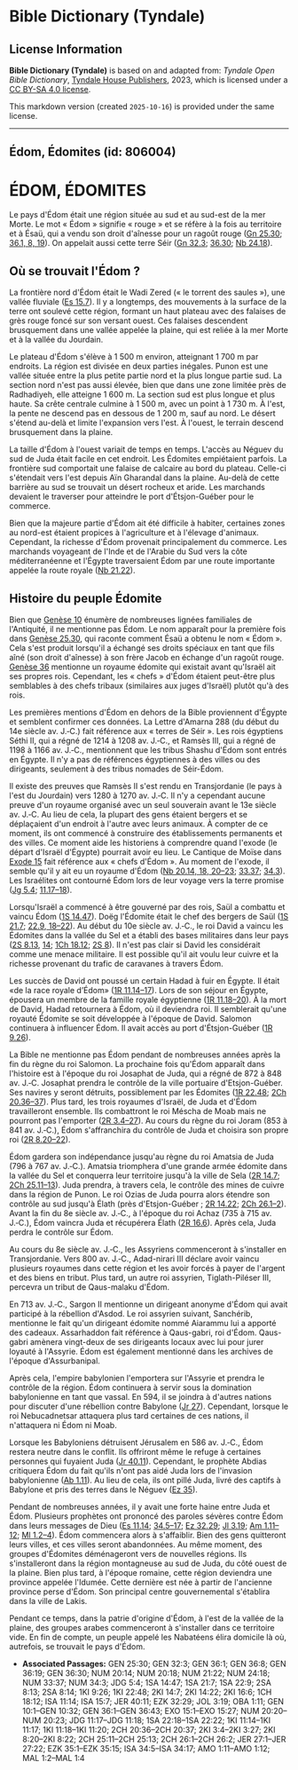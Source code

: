 # Bible Dictionary (Tyndale)

## License Information

**Bible Dictionary (Tyndale)** is based on and adapted from: _Tyndale Open Bible Dictionary_, [Tyndale House Publishers](https://tyndaleopenresources.com/), 2023, which is licensed under a [CC BY-SA 4.0 license](https://creativecommons.org/licenses/by-sa/4.0/legalcode.en).

This markdown version (created `2025-10-16`) is provided under the same license.



--------------------------------

## Édom, Édomites (id: 806004)

ÉDOM, ÉDOMITES
==============

Le pays d'Édom était une région située au sud et au sud\-est de la mer Morte. Le mot « Édom » signifie « rouge » et se réfère à la fois au territoire et à Ésaü, qui a vendu son droit d'aînesse pour un ragoût rouge ([Gn 25\.30](https://ref.ly/Gen25:30); [36\.1, 8, 19](https://ref.ly/Gen36:1,Gen36:8,Gen36:19)). On appelait aussi cette terre Séir ([Gn 32\.3](https://ref.ly/Gen32:3); [36\.30](https://ref.ly/Gen36:30); [Nb 24\.18](https://ref.ly/Num24:18)).

Où se trouvait l'Édom ?
-----------------------

La frontière nord d'Édom était le Wadi Zered (« le torrent des saules »), une vallée fluviale ([Es 15\.7](https://ref.ly/Isa15:7)). Il y a longtemps, des mouvements à la surface de la terre ont soulevé cette région, formant un haut plateau avec des falaises de grès rouge foncé sur son versant ouest. Ces falaises descendent brusquement dans une vallée appelée la plaine, qui est reliée à la mer Morte et à la vallée du Jourdain.

Le plateau d'Édom s'élève à 1 500 m environ, atteignant 1 700 m par endroits. La région est divisée en deux parties inégales. Punon est une vallée située entre la plus petite partie nord et la plus longue partie sud. La section nord n'est pas aussi élevée, bien que dans une zone limitée près de Radhadiyeh, elle atteigne 1 600 m. La section sud est plus longue et plus haute. Sa crête centrale culmine à 1 500 m, avec un point à 1 730 m. À l'est, la pente ne descend pas en dessous de 1 200 m, sauf au nord. Le désert s'étend au\-delà et limite l'expansion vers l'est. À l'ouest, le terrain descend brusquement dans la plaine.

La taille d'Édom à l'ouest variait de temps en temps. L'accès au Néguev du sud de Juda était facile en cet endroit. Les Édomites empiétaient parfois. La frontière sud comportait une falaise de calcaire au bord du plateau. Celle\-ci s'étendait vers l'est depuis Aïn Gharandal dans la plaine. Au\-delà de cette barrière au sud se trouvait un désert rocheux et aride. Les marchands devaient le traverser pour atteindre le port d'Étsjon\-Guéber pour le commerce.

Bien que la majeure partie d'Édom ait été difficile à habiter, certaines zones au nord\-est étaient propices à l'agriculture et à l'élevage d'animaux. Cependant, la richesse d'Édom provenait principalement du commerce. Les marchands voyageant de l'Inde et de l'Arabie du Sud vers la côte méditerranéenne et l'Égypte traversaient Édom par une route importante appelée la route royale ([Nb 21\.22](https://ref.ly/Num21:22)).

Histoire du peuple Édomite
--------------------------

Bien que [Genèse 10](https://ref.ly/Gen10:1-Gen10:32) énumère de nombreuses lignées familiales de l'Antiquité, il ne mentionne pas Édom. Le nom apparaît pour la première fois dans [Genèse 25\.30](https://ref.ly/Gen25:30), qui raconte comment Ésaü a obtenu le nom « Édom ». Cela s'est produit lorsqu'il a échangé ses droits spéciaux en tant que fils aîné (son droit d'aînesse) à son frère Jacob en échange d'un ragoût rouge. [Genèse 36](https://ref.ly/Gen36:1-Gen36:43) mentionne un royaume édomite qui existait avant qu'Israël ait ses propres rois. Cependant, les « chefs » d'Édom étaient peut\-être plus semblables à des chefs tribaux (similaires aux juges d'Israël) plutôt qu'à des rois.

Les premières mentions d'Édom en dehors de la Bible proviennent d'Égypte et semblent confirmer ces données. La Lettre d'Amarna 288 (du début du 14e siècle av. J.‑C.) fait référence aux « terres de Séir ». Les rois égyptiens Séthi II, qui a régné de 1214 à 1208 av. J.‑C., et Ramsès III, qui a régné de 1198 à 1166 av. J.‑C., mentionnent que les tribus Shashu d'Édom sont entrés en Égypte. Il n'y a pas de références égyptiennes à des villes ou des dirigeants, seulement à des tribus nomades de Séir\-Édom.

Il existe des preuves que Ramsès II s'est rendu en Transjordanie (le pays à l'est du Jourdain) vers 1280 à 1270 av. J.‑C. Il n'y a cependant aucune preuve d'un royaume organisé avec un seul souverain avant le 13e siècle av. J.‑C. Au lieu de cela, la plupart des gens étaient bergers et se déplaçaient d'un endroit à l'autre avec leurs animaux. À compter de ce moment, ils ont commencé à construire des établissements permanents et des villes. Ce moment aide les historiens à comprendre quand l'exode (le départ d'Israël d'Égypte) pourrait avoir eu lieu. Le Cantique de Moïse dans [Exode 15](https://ref.ly/Exod15:1-Exod15:27) fait référence aux « chefs d'Édom ». Au moment de l'exode, il semble qu'il y ait eu un royaume d'Édom ([Nb 20\.14, 18, 20–23](https://ref.ly/Num20:14,Num20:18,Num20:20-Num20:23); [33\.37](https://ref.ly/Num33:37); [34\.3](https://ref.ly/Num34:3)). Les Israélites ont contourné Édom lors de leur voyage vers la terre promise ([Jg 5\.4](https://ref.ly/Judg5:4); [11\.17–18](https://ref.ly/Judg11:17-Judg11:18)).

Lorsqu'Israël a commencé à être gouverné par des rois, Saül a combattu et vaincu Édom ([1S 14\.47](https://ref.ly/1Sam14:47)). Doëg l'Édomite était le chef des bergers de Saül ([1S 21\.7](https://ref.ly/1Sam21:7); [22\.9, 18–22](https://ref.ly/1Sam22:9,1Sam22:18-1Sam22:22)). Au début du 10e siècle av. J.‑C., le roi David a vaincu les Édomites dans la vallée du Sel et a établi des bases militaires dans leur pays ([2S 8\.13](https://ref.ly/2Sam8:13), [14](https://ref.ly/2Sam8:14); [1Ch 18\.12](https://ref.ly/1Chr18:12); [2S 8](https://ref.ly/2Sam8:14)). Il n'est pas clair si David les considérait comme une menace militaire. Il est possible qu'il ait voulu leur cuivre et la richesse provenant du trafic de caravanes à travers Édom.

Les succès de David ont poussé un certain Hadad à fuir en Égypte. Il était «de la race royale d’Édom» ([1R 11\.14–17](https://ref.ly/1Kgs11:14-1Kgs11:17)). Lors de son séjour en Égypte, épousera un membre de la famille royale égyptienne ([1R 11\.18–20](https://ref.ly/1Kgs11:18-1Kgs11:20)). À la mort de David, Hadad retournera à Édom, où il deviendra roi. Il semblerait qu'une royauté Édomite se soit développée à l'époque de David. Salomon continuera à influencer Édom. Il avait accès au port d'Étsjon\-Guéber ([1R 9\.26](https://ref.ly/1Kgs9:26)).

La Bible ne mentionne pas Édom pendant de nombreuses années après la fin du règne du roi Salomon. La prochaine fois qu'Édom apparaît dans l'histoire est à l'époque du roi Josaphat de Juda, qui a régné de 872 à 848 av. J.‑C. Josaphat prendra le contrôle de la ville portuaire d'Etsjon\-Guéber. Ses navires y seront détruits, possiblement par les Édomites ([1R 22\.48](https://ref.ly/1Kgs22:48); [2Ch 20\.36–37](https://ref.ly/2Chr20:36-2Chr20:37)). Plus tard, les trois royaumes d'Israël, de Juda et d'Édom travailleront ensemble. Ils combattront le roi Méscha de Moab mais ne pourront pas l'emporter ([2R 3\.4–27](https://ref.ly/2Kgs3:4-2Kgs3:27)). Au cours du règne du roi Joram (853 à 841 av. J.‑C.), Édom s'affranchira du contrôle de Juda et choisira son propre roi ([2R 8\.20–22](https://ref.ly/2Kgs8:20-2Kgs8:22)).

Édom gardera son indépendance jusqu'au règne du roi Amatsia de Juda (796 à 767 av. J.‑C.). Amatsia triomphera d'une grande armée édomite dans la vallée du Sel et conquerra leur territoire jusqu'à la ville de Sela ([2R 14\.7](https://ref.ly/2Kgs14:7); [2Ch 25\.11–13](https://ref.ly/2Chr25:11-2Chr25:13)). Juda prendra, à travers cela, le contrôle des mines de cuivre dans la région de Punon. Le roi Ozias de Juda pourra alors étendre son contrôle au sud jusqu'à Élath (près d'Etsjon\-Guéber ; [2R 14\.22](https://ref.ly/2Kgs14:22); [2Ch 26\.1–2](https://ref.ly/2Chr26:1-2Chr26:2)). Avant la fin du 8e siècle av. J.‑C., à l'époque du roi Achaz (735 à 715 av. J.‑C.), Édom vaincra Juda et récupérera Élath ([2R 16\.6](https://ref.ly/2Kgs16:6)). Après cela, Juda perdra le contrôle sur Édom.

Au cours du 8e siècle av. J.‑C., les Assyriens commenceront à s'installer en Transjordanie. Vers 800 av. J.‑C., Adad\-nirari III déclare avoir vaincu plusieurs royaumes dans cette région et les avoir forcés à payer de l'argent et des biens en tribut. Plus tard, un autre roi assyrien, Tiglath\-Piléser III, percevra un tribut de Qaus\-malaku d'Édom.

En 713 av. J.‑C., Sargon II mentionne un dirigeant anonyme d'Édom qui avait participé à la rébellion d'Asdod. Le roi assyrien suivant, Sanchérib, mentionne le fait qu'un dirigeant édomite nommé Aiarammu lui a apporté des cadeaux. Assarhaddon fait référence à Qaus\-gabri, roi d'Édom. Qaus\-gabri amènera vingt\-deux de ses dirigeants locaux avec lui pour jurer loyauté à l'Assyrie. Édom est également mentionné dans les archives de l'époque d'Assurbanipal.

Après cela, l'empire babylonien l'emportera sur l'Assyrie et prendra le contrôle de la région. Édom continuera à servir sous la domination babylonienne en tant que vassal. En 594, il se joindra à d'autres nations pour discuter d'une rébellion contre Babylone ([Jr 27](https://ref.ly/Jer27:1-Jer27:22)). Cependant, lorsque le roi Nebucadnetsar attaquera plus tard certaines de ces nations, il n'attaquera ni Édom ni Moab.

Lorsque les Babyloniens détruisent Jérusalem en 586 av. J.‑C., Édom restera neutre dans le conflit. Ils offriront même le refuge à certaines personnes qui fuyaient Juda ([Jr 40\.11](https://ref.ly/Jer40:11)). Cependant, le prophète Abdias critiquera Édom du fait qu'ils n'ont pas aidé Juda lors de l'invasion babylonienne ([Ab 1\.11](https://ref.ly/Obad1:11)). Au lieu de cela, ils ont pillé Juda, livré des captifs à Babylone et pris des terres dans le Néguev ([Ez 35](https://ref.ly/Ezek35:1-Ezek35:15)).

Pendant de nombreuses années, il y avait une forte haine entre Juda et Édom. Plusieurs prophètes ont prononcé des paroles sévères contre Édom dans leurs messages de Dieu ([Es 11\.14](https://ref.ly/Isa11:14); [34\.5–17](https://ref.ly/Isa34:5-Isa34:17); [Ez 32\.29](https://ref.ly/Ezek32:29); [Jl 3\.19](https://ref.ly/Joel3:19); [Am 1\.11–12](https://ref.ly/Amos1:11-Amos1:12); [Ml 1\.2–4](https://ref.ly/Mal1:2-Mal1:4)). Édom commencera alors à s'affaiblir. Bien des gens quitteront leurs villes, et ces villes seront abandonnées. Au même moment, des groupes d'Édomites déménageront vers de nouvelles régions. Ils s'installeront dans la région montagneuse au sud de Juda, du côté ouest de la plaine. Bien plus tard, à l'époque romaine, cette région deviendra une province appelée l'Idumée. Cette dernière est née à partir de l'ancienne province perse d'Édom. Son principal centre gouvernemental s'établira dans la ville de Lakis.

Pendant ce temps, dans la patrie d'origine d'Édom, à l'est de la vallée de la plaine, des groupes arabes commenceront à s'installer dans ce territoire vide. En fin de compte, un peuple appelé les Nabatéens élira domicile là où, autrefois, se trouvait le pays d'Édom.

* **Associated Passages:** GEN 25:30; GEN 32:3; GEN 36:1; GEN 36:8; GEN 36:19; GEN 36:30; NUM 20:14; NUM 20:18; NUM 21:22; NUM 24:18; NUM 33:37; NUM 34:3; JDG 5:4; 1SA 14:47; 1SA 21:7; 1SA 22:9; 2SA 8:13; 2SA 8:14; 1KI 9:26; 1KI 22:48; 2KI 14:7; 2KI 14:22; 2KI 16:6; 1CH 18:12; ISA 11:14; ISA 15:7; JER 40:11; EZK 32:29; JOL 3:19; OBA 1:11; GEN 10:1–GEN 10:32; GEN 36:1–GEN 36:43; EXO 15:1–EXO 15:27; NUM 20:20–NUM 20:23; JDG 11:17–JDG 11:18; 1SA 22:18–1SA 22:22; 1KI 11:14–1KI 11:17; 1KI 11:18–1KI 11:20; 2CH 20:36–2CH 20:37; 2KI 3:4–2KI 3:27; 2KI 8:20–2KI 8:22; 2CH 25:11–2CH 25:13; 2CH 26:1–2CH 26:2; JER 27:1–JER 27:22; EZK 35:1–EZK 35:15; ISA 34:5–ISA 34:17; AMO 1:11–AMO 1:12; MAL 1:2–MAL 1:4

